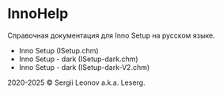 # InnoHelp
Справочная документация для Inno Setup на русском языке.

+ Inno Setup (ISetup.chm)
+ Inno Setup - dark (ISetup-dark.chm)
+ Inno Setup - dark (ISetup-dark-V2.chm)

2020-2025 © Sergii Leonov a.k.a. Leserg.

